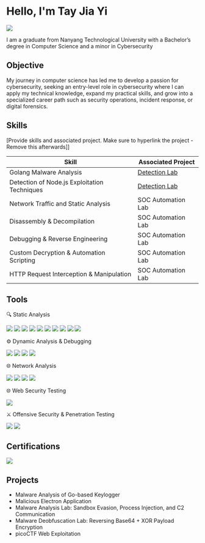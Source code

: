 # Hello, I'm Tay Jia Yi
<a href="https://linkedin.com"><img src="https://img.shields.io/badge/-LinkedIn-0072b1?&style=for-the-badge&logo=linkedin&logoColor=white" /></a>

I am a graduate from Nanyang Technological University with a Bachelor’s degree in Computer Science and a minor in Cybersecurity

## Objective

My journey in computer science has led me to develop a passion for cybersecurity, seeking an entry-level role in cybersecurity where I can apply my technical knowledge, expand my practical skills, and grow into a specialized career path such as security operations, incident response, or digital forensics.

## Skills
[Provide skills and associated project. Make sure to hyperlink the project - Remove this afterwards]]

| Skill                                         | Associated Project         |
|-----------------------------------------------|----------------------------|
| Golang Malware Analysis          | <a href="https://google.com">Detection Lab</a>|
| Detection of Node.js Exploitation Techniques  | <a href="https://google.com">Detection Lab</a>|
| Network Traffic and Static Analysis       | SOC Automation Lab|
| Disassembly & Decompilation      | SOC Automation Lab|
| Debugging & Reverse Engineering                | SOC Automation Lab|
| Custom Decryption & Automation Scripting  | SOC Automation Lab|
| HTTP Request Interception & Manipulation  | SOC Automation Lab|


## Tools


🔍 Static Analysis
<div>
    <img src="https://img.shields.io/badge/-Ghidra-FE5F55?&style=for-the-badge&logo=ghidra&logoColor=white" />
    <img src="https://img.shields.io/badge/-IDA%20Free-5C2D91?&style=for-the-badge" />
    <img src="https://img.shields.io/badge/-PEStudio-333333?&style=for-the-badge" />
    <img src="https://img.shields.io/badge/-Cutter-FF6C37?&style=for-the-badge" />
    <img src="https://img.shields.io/badge/-CFF%20Explorer-006699?&style=for-the-badge" />
    <img src="https://img.shields.io/badge/-DIE%20(Detect%20It%20Easy)-990000?&style=for-the-badge" />
    <img src="https://img.shields.io/badge/-PE--BEAR-555555?&style=for-the-badge" />
    <img src="https://img.shields.io/badge/-PE--TREE-228B22?&style=for-the-badge" />
    <img src="https://img.shields.io/badge/-capa-4CAF50?&style=for-the-badge" />
    <img src="https://img.shields.io/badge/-FLOSS-795548?&style=for-the-badge" />
</div>

⚙️ Dynamic Analysis & Debugging
<div>
    <img src="https://img.shields.io/badge/-x64dbg-006400?&style=for-the-badge" />
    <img src="https://img.shields.io/badge/-ProcMon-444444?&style=for-the-badge" />
    <img src="https://img.shields.io/badge/-Process%20Explorer-003366?&style=for-the-badge" />
  <img src="https://img.shields.io/badge/-API%20Monitoring-800080?&style=for-the-badge" />
</div>

🌐 Network Analysis
<div>
    <img src="https://img.shields.io/badge/-Wireshark-1679A7?&style=for-the-badge&logo=Wireshark&logoColor=white" />
    <img src="https://img.shields.io/badge/-REMnux-DD0031?&style=for-the-badge" />
    <img src="https://img.shields.io/badge/-TCPView-000000?&style=for-the-badge" />
    <img src="https://img.shields.io/badge/-Nmap-004F9F?&style=for-the-badge&logo=nmap&logoColor=white" />
</div>

🌐 Web Security Testing
<div>
    <img src="https://img.shields.io/badge/-Burp%20Suite-FF6633?&style=for-the-badge&logo=burp-suite&logoColor=white" />
</div>
  
⚔️ Offensive Security & Penetration Testing  
<div>
    <img src="https://img.shields.io/badge/-Metasploit-007ACC?&style=for-the-badge&logo=metasploit&logoColor=white" />
    <img src="https://img.shields.io/badge/-searchsploit-FF0000?&style=for-the-badge" />
</div>
  
## Certifications

<div>
    <a href="https://www.eccouncil.org/programs/certified-ethical-hacker-ceh/">
        <img src="https://img.shields.io/badge/-CEH-000000?&style=for-the-badge&logo=EC-Council&logoColor=white" />
    </a>
</div>

## Projects
- Malware Analysis of Go-based Keylogger
- Malicious Electron Application
- Malware Analysis Lab: Sandbox Evasion, Process Injection, and C2 Communication
- Malware Deobfuscation Lab: Reversing Base64 + XOR Payload Encryption
- picoCTF Web Exploitation

